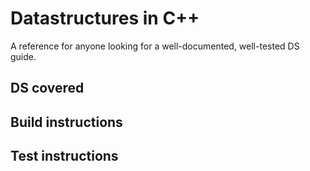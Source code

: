 # Datastructures in C++
A reference for anyone looking for a well-documented, well-tested DS guide. 

## DS covered

## Build instructions

## Test instructions
